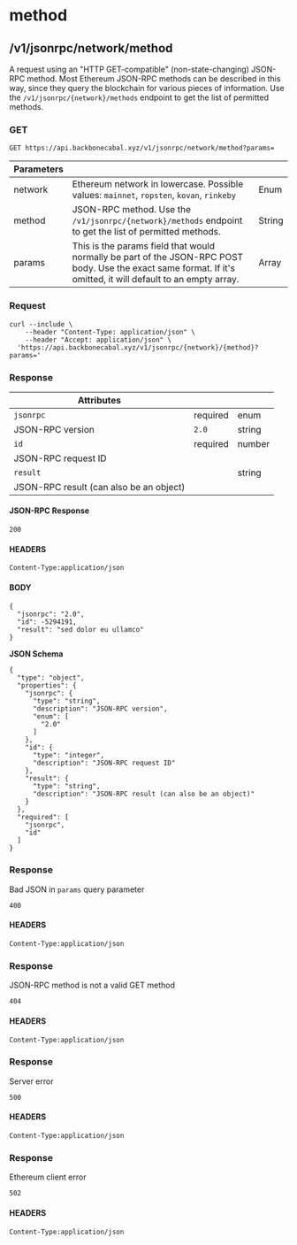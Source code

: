# method

## /v1/jsonrpc/network/method

A request using an "HTTP GET-compatible" (non-state-changing) JSON-RPC method. Most Ethereum
JSON-RPC methods can be described in this way, since they query the blockchain for various pieces of
information. Use the `/v1/jsonrpc/{network}/methods` endpoint to get the list of permitted methods.

### GET

`GET https://api.backbonecabal.xyz/v1/jsonrpc/network/method?params=`

| Parameters |                                                                                                                                                                |        |
| ---------- | -------------------------------------------------------------------------------------------------------------------------------------------------------------- | ------ |
| network    | Ethereum network in lowercase. Possible values: `mainnet`, `ropsten`, `kovan`, `rinkeby`                                                                       | Enum   |
| method     | JSON-RPC method. Use the `/v1/jsonrpc/{network}/methods` endpoint to get the list of permitted methods.                                                        | String |
| params     | This is the params field that would normally be part of the JSON-RPC POST body. Use the exact same format. If it's omitted, it will default to an empty array. | Array  |

### Request

```
curl --include \
    --header "Content-Type: application/json" \
    --header "Accept: application/json" \
  'https://api.backbonecabal.xyz/v1/jsonrpc/{network}/{method}?params='
```

### Response

| Attributes                              |          |        |
| --------------------------------------- | -------- | ------ |
| `jsonrpc`                               | required | enum   |
| JSON-RPC version                        | `2.0`    | string |
| `id`                                    | required | number |
| JSON-RPC request ID                     |          |        |
| `result`                                |          | string |
| JSON-RPC result (can also be an object) |          |        |

#### JSON-RPC Response

`200`

#### HEADERS

`Content-Type:application/json`

#### BODY

```
{
  "jsonrpc": "2.0",
  "id": -5294191,
  "result": "sed dolor eu ullamco"
}
```

**JSON Schema**

```
{
  "type": "object",
  "properties": {
    "jsonrpc": {
      "type": "string",
      "description": "JSON-RPC version",
      "enum": [
        "2.0"
      ]
    },
    "id": {
      "type": "integer",
      "description": "JSON-RPC request ID"
    },
    "result": {
      "type": "string",
      "description": "JSON-RPC result (can also be an object)"
    }
  },
  "required": [
    "jsonrpc",
    "id"
  ]
}
```

### Response

Bad JSON in `params` query parameter

`400`

#### HEADERS

`Content-Type:application/json`

### Response

JSON-RPC method is not a valid GET method

`404`

#### HEADERS

`Content-Type:application/json`

### Response

Server error

`500`

#### HEADERS

`Content-Type:application/json`

### Response

Ethereum client error

`502`

#### HEADERS

`Content-Type:application/json`

